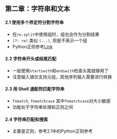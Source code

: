 ## 第二章：字符串和文本


#### 2.1 使用多个界定符分割字符串
- 在`re.split`中使用组时，组也会作为分割结果
- `(?: re)` 类似 `(...)`, 但是不表示一个组
- Python正则参考[Link](http://www.runoob.com/python/python-reg-expressions.html)

#### 2.2 字符串开头或结尾匹配
- 一般使用`startswith`和`endswith`检查头尾就够用了
- 注意输入值仅支持元组，其他序列输入需要进行转换

#### 2.3 用 Shell 通配符匹配字符串
- `fnmatch`, `fnmatchcase` 其中`fnmatchcase`对大小敏感
- 功能处于字符串处理和正则之间

#### 2.4 字符串匹配和搜索
- 主要是正则，参考2.1中的Python正则参考

####
